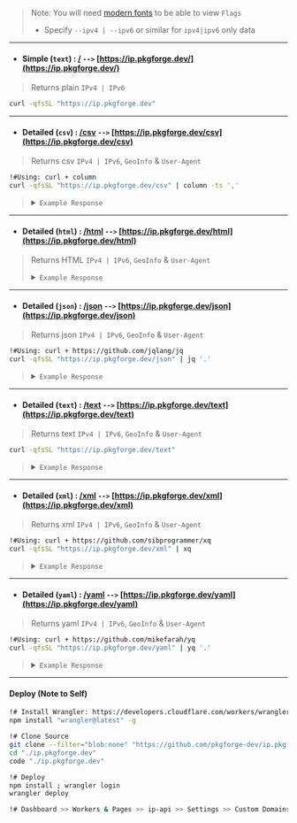 > Note: You will need [modern fonts](https://github.com/ryanoasis/nerd-fonts) to be able to view `Flags`
> - Specify `--ipv4 | --ipv6` or similar for `ipv4|ipv6` only data
---
- #### Simple (`text`) : [/](https://ip.pkgforge.dev/) `-->` [https://ip.pkgforge.dev/](https://ip.pkgforge.dev/)
> Returns plain `IPv4 | IPv6`
```bash
curl -qfsSL "https://ip.pkgforge.dev"
```
---
- #### Detailed (`csv`) : [/csv](https://ip.pkgforge.dev/csv) `-->` [https://ip.pkgforge.dev/csv](https://ip.pkgforge.dev/csv)
> Returns csv `IPv4 | IPv6`, `GeoInfo` & `User-Agent`
```bash
!#Using: curl + column
curl -qfsSL "https://ip.pkgforge.dev/csv" | column -ts ','
```
> <details><summary><code>Example Response</code></summary>
>
>```
> ip           city       country  flag  region     latitude   longitude  org         timezone           user-agent   readme
> 18.227.3.14  São Paulo  BR       🇧🇷    São Paulo  -23.53350  -46.63590  Amazon.com  America/Sao_Paulo  curl/7.88.1  https://github.com/pkgforge-dev/ip.pkgforge.dev
>```
> </details>
---
- #### Detailed (`html`) : [/html](https://ip.pkgforge.dev/html) `-->` [https://ip.pkgforge.dev/html](https://ip.pkgforge.dev/html)
> Returns HTML `IPv4 | IPv6`, `GeoInfo` & `User-Agent`
> <details><summary><code>Example Response</code></summary>
>
> ![image](https://github.com/user-attachments/assets/6ed5518a-9578-422b-894c-fd3ae338a477)
> 
> </details>
---
- #### Detailed (`json`) : [/json](https://ip.pkgforge.dev/json) `-->` [https://ip.pkgforge.dev/json](https://ip.pkgforge.dev/json)
> Returns json `IPv4 | IPv6`, `GeoInfo` & `User-Agent`
```bash
!#Using: curl + https://github.com/jqlang/jq
curl -qfsSL "https://ip.pkgforge.dev/json" | jq '.'
```
> <details><summary><code>Example Response</code></summary>
>
> ```json
> {
> "ip": "18.227.3.14",
> "city": "São Paulo",
> "country": "BR",
> "flag": "🇧🇷",
> "region": "São Paulo",
> "latitude": "-23.53350",
> "longitude": "-46.63590",
> "org": "Amazon.com",
> "timezone": "America/Sao_Paulo",
> "user-agent": "curl/7.88.1",
> "readme": "https://github.com/pkgforge-dev/ip.pkgforge.dev"
> }
> ```
> </details>
---
- #### Detailed (`text`) : [/text](https://ip.pkgforge.dev/text) `-->` [https://ip.pkgforge.dev/text](https://ip.pkgforge.dev/text)
> Returns text `IPv4 | IPv6`, `GeoInfo` & `User-Agent`
```bash
curl -qfsSL "https://ip.pkgforge.dev/text"
```
> <details><summary><code>Example Response</code></summary>
>
> ```bash
> ip=18.227.3.14
> city=São Paulo
> country=BR
> flag=🇧🇷
> region=São Paulo
> latitude=-23.53350
> longitude=-46.63590
> org=Amazon.com
> timezone=America/Sao_Paulo
> user-agent=curl/7.88.1
> readme=https://github.com/pkgforge-dev/ip.pkgforge.dev
> ```
> </details>
---
- #### Detailed (`xml`) : [/xml](https://ip.pkgforge.dev/xml) `-->` [https://ip.pkgforge.dev/xml](https://ip.pkgforge.dev/xml)
> Returns xml `IPv4 | IPv6`, `GeoInfo` & `User-Agent`
```bash
!#Using: curl + https://github.com/sibprogrammer/xq
curl -qfsSL "https://ip.pkgforge.dev/xml" | xq
```
> <details><summary><code>Example Response</code></summary>
>
> ```xml
> <?xml version="1.0" encoding="UTF-8"?>
> <data>
>   <ip>18.227.3.14</ip>
>   <city>São Paulo</city>
>   <country>BR</country>
>   <flag>🇧🇷</flag>
>   <region>São Paulo</region>
>   <latitude>-23.53350</latitude>
>   <longitude>-46.63590</longitude>
>   <org>Amazon.com</org>
>   <timezone>America/Sao_Paulo</timezone>
>   <user-agent>curl/7.88.1</user-agent>
>   <readme>https://github.com/pkgforge-dev/ip.pkgforge.dev</readme>
> </data>
> ```
> </details>
---
- #### Detailed (`yaml`) : [/yaml](https://ip.pkgforge.dev/yaml) `-->` [https://ip.pkgforge.dev/yaml](https://ip.pkgforge.dev/yaml)
> Returns yaml `IPv4 | IPv6`, `GeoInfo` & `User-Agent`
```bash
!#Using: curl + https://github.com/mikefarah/yq
curl -qfsSL "https://ip.pkgforge.dev/yaml" | yq '.'
```
> <details><summary><code>Example Response</code></summary>
>
> ```yaml
> ip: "18.227.3.14"
> city: "São Paulo"
> country: "BR"
> flag: "🇧🇷"
> region: "São Paulo"
> latitude: "-23.53350"
> longitude: "-46.63590"
> org: "Amazon.com"
> timezone: "America/Sao_Paulo"
> user-agent: "curl/7.88.1"
> readme: "https://github.com/pkgforge-dev/ip.pkgforge.dev"
> ```
> </details> 
---
#### Deploy (Note to Self)
```bash
!# Install Wrangler: https://developers.cloudflare.com/workers/wrangler/install-and-update/
npm install "wrangler@latest" -g

!# Clone Source
git clone --filter="blob:none" "https://github.com/pkgforge-dev/ip.pkgforge.dev"
cd "./ip.pkgforge.dev"
code "./ip.pkgforge.dev"

!# Deploy
npm install ; wrangler login
wrangler deploy

!# Dashboard >> Workers & Pages >> ip-api >> Settings >> Custom Domains >> Add: ip.pkgforge.dev
```
